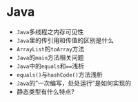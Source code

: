 # Java
* `Java`多线程之内存可见性
* `Java`里的传引用和传值的区别是什么
* `ArrayList`的`toArray`方法
* `Java`的`main`方法相关问题
* `Java`中的`equals`和`==`浅析
* `equals()`与`hashCode()`方法浅析
* `Java`的”一次编写，处处运行”是如何实现的
* 静态类型有什么特点?
